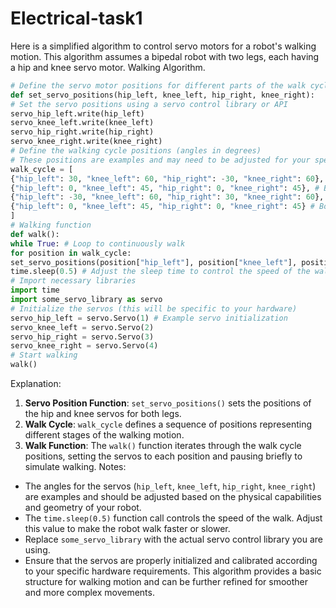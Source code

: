 # Electrical-task1
Here is a simplified algorithm to control servo motors for a robot's walking motion. This algorithm assumes a bipedal robot with two legs, each having a hip and knee servo motor. 
Walking Algorithm.
```python
# Define the servo motor positions for different parts of the walk cycle
def set_servo_positions(hip_left, knee_left, hip_right, knee_right):
# Set the servo positions using a servo control library or API
servo_hip_left.write(hip_left)
servo_knee_left.write(knee_left)
servo_hip_right.write(hip_right)
servo_knee_right.write(knee_right)
# Define the walking cycle positions (angles in degrees)
# These positions are examples and may need to be adjusted for your specific robot
walk_cycle = [
{"hip_left": 30, "knee_left": 60, "hip_right": -30, "knee_right": 60}, # Left leg forward, right leg back
{"hip_left": 0, "knee_left": 45, "hip_right": 0, "knee_right": 45}, # Both legs straight
{"hip_left": -30, "knee_left": 60, "hip_right": 30, "knee_right": 60}, # Right leg forward, left leg back
{"hip_left": 0, "knee_left": 45, "hip_right": 0, "knee_right": 45} # Both legs straight
]
# Walking function
def walk():
while True: # Loop to continuously walk
for position in walk_cycle:
set_servo_positions(position["hip_left"], position["knee_left"], position["hip_right"], position["knee_right"])
time.sleep(0.5) # Adjust the sleep time to control the speed of the walk cycle
# Import necessary libraries
import time
import some_servo_library as servo
# Initialize the servos (this will be specific to your hardware)
servo_hip_left = servo.Servo(1) # Example servo initialization
servo_knee_left = servo.Servo(2)
servo_hip_right = servo.Servo(3)
servo_knee_right = servo.Servo(4)
# Start walking
walk()
```
 Explanation:
1. **Servo Position Function**: `set_servo_positions()` sets the positions of the hip and knee servos for both legs.
2. **Walk Cycle**: `walk_cycle` defines a sequence of positions representing different stages of the walking motion.
3. **Walk Function**: The `walk()` function iterates through the walk cycle positions, setting the servos to each position and pausing briefly to simulate walking.
 Notes:
- The angles for the servos (`hip_left`, `knee_left`, `hip_right`, `knee_right`) are examples and should be adjusted based on the physical capabilities and geometry of your robot.
- The `time.sleep(0.5)` function call controls the speed of the walk. Adjust this value to make the robot walk faster or slower.
- Replace `some_servo_library` with the actual servo control library you are using.
- Ensure that the servos are properly initialized and calibrated according to your specific hardware requirements.
This algorithm provides a basic structure for walking motion and can be further refined for smoother and more complex movements.

